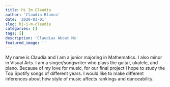 ```yaml
---
title: Hi Im Claudia
author: 'Claudia Blanco'
date: '2020-03-01'
slug: hi-i-m-claudia
categories: []
tags: []
description: 'Claudias About Me'
featured_image: ''
---
```

  My name is Claudia and I am a junior majoring in Mathematics. I also minor in Visual Arts. I am a singer/songwriter who plays the guitar, ukulele, and piano. 
  Because of my love for music, for our final project I hope to study the Top Spotify songs of different years. I would like to make different inferences about how style of music affects rankings and danceability. 